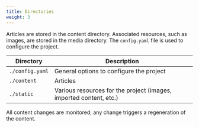 ```yaml
---
title: Directories
weight: 3
---
```


Articles are stored in the content directory. Associated resources, such as images, are stored in the media directory.
The `config.yaml` file is used to configure the project.

| **Directory** | **Description** |
|---------------|-----------------|
| `./config.yaml` | General options to configure the project |
| `./content` | Articles |
| `./static` | Various resources for the project (images, imported content, etc.) |

All content changes are monitored; any change triggers a regeneration of the content.
